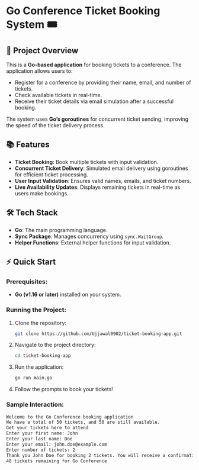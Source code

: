# Go Conference Ticket Booking System 🎟️

## 🚀 Project Overview

This is a **Go-based application** for booking tickets to a conference. The application allows users to:
- Register for a conference by providing their name, email, and number of tickets.
- Check available tickets in real-time.
- Receive their ticket details via email simulation after a successful booking.

The system uses **Go’s goroutines** for concurrent ticket sending, improving the speed of the ticket delivery process.

## 📚 Features

- **Ticket Booking**: Book multiple tickets with input validation.
- **Concurrent Ticket Delivery**: Simulated email delivery using goroutines for efficient ticket processing.
- **User Input Validation**: Ensures valid names, emails, and ticket numbers.
- **Live Availability Updates**: Displays remaining tickets in real-time as users make bookings.

## 🛠️ Tech Stack

- **Go**: The main programming language.
- **Sync Package**: Manages concurrency using `sync.WaitGroup`.
- **Helper Functions**: External helper functions for input validation.

## ⚡ Quick Start

### Prerequisites:
- **Go (v1.16 or later)** installed on your system.

### Running the Project:

1. Clone the repository:
    ```bash
    git clone https://github.com/Ujjawal0902/ticket-booking-app.git
    ```

2. Navigate to the project directory:
    ```bash
    cd ticket-booking-app
    ```

3. Run the application:
    ```bash
    go run main.go
    ```

4. Follow the prompts to book your tickets!

### Sample Interaction:

```bash
Welcome to the Go Conference booking application
We have a total of 50 tickets, and 50 are still available.
Get your tickets here to attend
Enter your first name: John
Enter your last name: Doe
Enter your email: john.doe@example.com
Enter number of tickets: 2
Thank you John Doe for booking 2 tickets. You will receive a confirmation email at john.doe@example.com
48 tickets remaining for Go Conference
